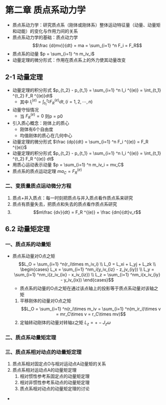 # 第二章 质点系动力学
- 质点系动力学：研究质点系（刚体或刚体系）整体运动特征量（动量、动量矩和动能）的变化与作用力间的关系
- 质点系动力学的基础：质点动力学 $$\frac {d(mv)}{dt} = ma = \sum_{i=1} ^n F_i = F_R$$
- 质点系的动量 $p = \sum_{i=1} ^n m_iv_i$
- 动量定理的微分形式：作用在质点系上的外力使其动量改变
## 2-1 动量定理
- 动量定理的积分形式 $p_{t_2} - p_{t_1} = \sum_{i=1} ^n I_i ^{(e)} = \int_{t_1} ^{t_2} F_R ^{(e)}dt$
	- 其中 $I_i ^{(e)} = \int_{t_1} ^{t_2} F_R ^{(e)}dt,(i=1,2,\cdots,n)$
- 动量守恒情况
	- 当 $F_R ^{(e)} = 0$ 则p = p0
- 引入质心概念：刚体上的质心
	- 刚体有6个自由度
	- 均值刚体的质心在几何中心
- 动量定理的微分形式 $\frac {dp}{dt} = \sum_{i=1} ^n F_i ^{(e)} = F_R ^{(e)}$
- 动量定理的积分形式 $p_{t_2} - p_{t_1} = \sum_{i=1} ^n I_i ^{(e)} = \int_{t_1} ^{t_2} F_R ^{(e)} dt$
- 用质心运动表示动量 $p = \sum_{i=1} ^n m_iv_i = mv_C$
- 质点系的质点运动定理 $ma_C = F_R ^{(e)}$
### 二、变质量质点运动微分方程
1. 质点+并入质点：每一时刻把质点与并入质点看作质点系来研究
2. 质点有质量失去，把质点和失去的质点看作质点系研究
3.  $$m\frac {dv}{dt} = F_R ^{(e)} + \frac {dm}{dt}v_r$$
## 6.2 动量矩定理
### 一、质点系的动量矩
- 质点系动量对O点之矩 $$L_O = \sum_{i=1} ^n(r_i\times m_iv_i) \\ L_0 = L_xi + L_yj + L_zk \\ \begin{cases} L_x = \sum_{i=1} ^nm_i(y_iv_{iz} - z_jv_{iy}) \\ L_y = \sum_{i=1} ^nm_i(z_iv_{ix} - x_iv_{iz}) \\ L_z = \sum_{i=1} ^nm_i(x_iv_{iy} - y_iv_{ix}) \end{cases}$$
	- 质点系的动量的O点之矩在通过该点轴上的投影等于质点系动量对该轴之矩
	1. 平移刚体的动量对O点之矩 $$L_O = \sum_{i=1} ^n(r_i\times m_iv = \sum_{i=1} ^n(m_ir_i)\times v = mr_C\times v = r_C\times mv)$$
	2. 定轴转动刚体的动量对转轴z之矩 $L_z = +-J_z\omega$
### 二、质点系动量矩定理
### 三、质点系相对动点的动量矩定理
1. 质点系相对固定点O与相对运动点A动量矩的关系
2. 质点系相对运动点A的动量矩定理
	1. 相对惯性参考系固定点的动量矩定理
	2. 相对非惯性参考系动点的动量矩定理
	3. 质点系相对动点的动量矩定理的讨论
- 
